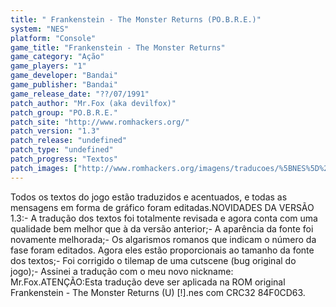 ```yaml
---
title: " Frankenstein - The Monster Returns (PO.B.R.E.)"
system: "NES"
platform: "Console"
game_title: "Frankenstein - The Monster Returns"
game_category: "Ação"
game_players: "1"
game_developer: "Bandai"
game_publisher: "Bandai"
game_release_date: "??/07/1991"
patch_author: "Mr.Fox (aka devilfox)"
patch_group: "PO.B.R.E."
patch_site: "http://www.romhackers.org/"
patch_version: "1.3"
patch_release: "undefined"
patch_type: "undefined"
patch_progress: "Textos"
patch_images: ["http://www.romhackers.org/imagens/traducoes/%5BNES%5D%20Frankenstein%20-%20POBRE%20-%201.png","http://www.romhackers.org/imagens/traducoes/%5BNES%5D%20Frankenstein%20-%20POBRE%20-%202.png","http://www.romhackers.org/imagens/traducoes/%5BNES%5D%20Frankenstein%20-%20POBRE%20-%203.png"]
---
```

Todos os textos do jogo estão traduzidos e acentuados, e todas as mensagens em forma de gráfico foram editadas.NOVIDADES DA VERSÃO 1.3:- A tradução dos textos foi totalmente revisada e agora conta com uma qualidade bem melhor que à da versão anterior;- A aparência da fonte foi novamente melhorada;- Os algarismos romanos que indicam o número da fase foram editados. Agora eles estão proporcionais ao tamanho da fonte dos textos;- Foi corrigido o tilemap de uma cutscene (bug original do jogo);- Assinei a tradução com o meu novo nickname: Mr.Fox.ATENÇÃO:Esta tradução deve ser aplicada na ROM original Frankenstein - The Monster Returns (U) [!].nes com CRC32 84F0CD63.